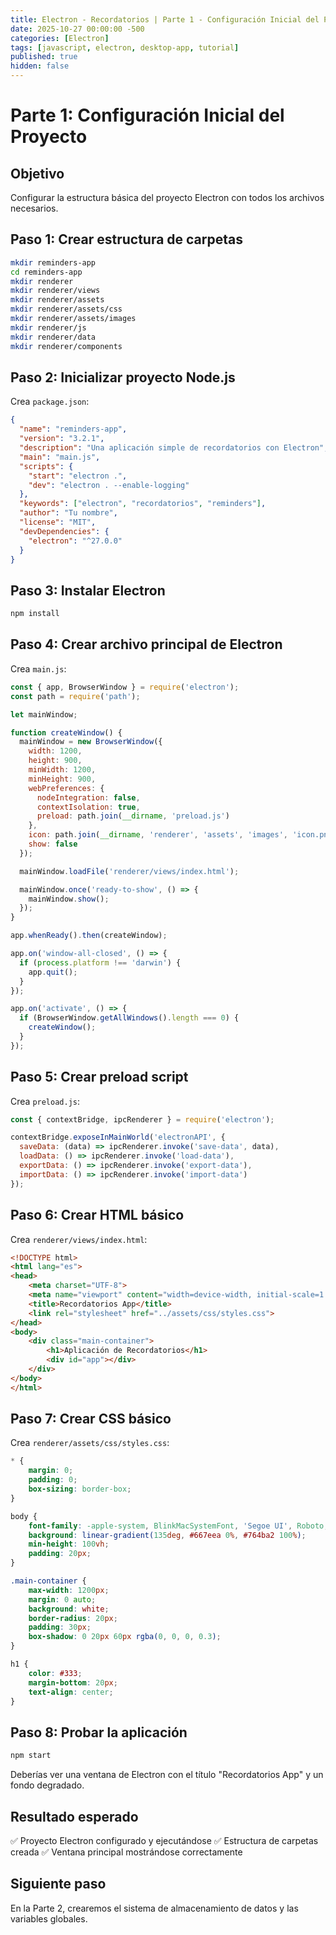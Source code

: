 ```yaml
---
title: Electron - Recordatorios | Parte 1 - Configuración Inicial del Proyecto
date: 2025-10-27 00:00:00 -500
categories: [Electron]
tags: [javascript, electron, desktop-app, tutorial]
published: true
hidden: false
---
```


# Parte 1: Configuración Inicial del Proyecto

## Objetivo
Configurar la estructura básica del proyecto Electron con todos los archivos necesarios.

## Paso 1: Crear estructura de carpetas

```bash
mkdir reminders-app
cd reminders-app
mkdir renderer
mkdir renderer/views
mkdir renderer/assets
mkdir renderer/assets/css
mkdir renderer/assets/images
mkdir renderer/js
mkdir renderer/data
mkdir renderer/components
```

## Paso 2: Inicializar proyecto Node.js

Crea `package.json`:

```json
{
  "name": "reminders-app",
  "version": "3.2.1",
  "description": "Una aplicación simple de recordatorios con Electron",
  "main": "main.js",
  "scripts": {
    "start": "electron .",
    "dev": "electron . --enable-logging"
  },
  "keywords": ["electron", "recordatorios", "reminders"],
  "author": "Tu nombre",
  "license": "MIT",
  "devDependencies": {
    "electron": "^27.0.0"
  }
}
```

## Paso 3: Instalar Electron

```bash
npm install
```

## Paso 4: Crear archivo principal de Electron

Crea `main.js`:

```javascript
const { app, BrowserWindow } = require('electron');
const path = require('path');

let mainWindow;

function createWindow() {
  mainWindow = new BrowserWindow({
    width: 1200,
    height: 900,
    minWidth: 1200,
    minHeight: 900,
    webPreferences: {
      nodeIntegration: false,
      contextIsolation: true,
      preload: path.join(__dirname, 'preload.js')
    },
    icon: path.join(__dirname, 'renderer', 'assets', 'images', 'icon.png'),
    show: false
  });

  mainWindow.loadFile('renderer/views/index.html');

  mainWindow.once('ready-to-show', () => {
    mainWindow.show();
  });
}

app.whenReady().then(createWindow);

app.on('window-all-closed', () => {
  if (process.platform !== 'darwin') {
    app.quit();
  }
});

app.on('activate', () => {
  if (BrowserWindow.getAllWindows().length === 0) {
    createWindow();
  }
});
```

## Paso 5: Crear preload script

Crea `preload.js`:

```javascript
const { contextBridge, ipcRenderer } = require('electron');

contextBridge.exposeInMainWorld('electronAPI', {
  saveData: (data) => ipcRenderer.invoke('save-data', data),
  loadData: () => ipcRenderer.invoke('load-data'),
  exportData: () => ipcRenderer.invoke('export-data'),
  importData: () => ipcRenderer.invoke('import-data')
});
```

## Paso 6: Crear HTML básico

Crea `renderer/views/index.html`:

```html
<!DOCTYPE html>
<html lang="es">
<head>
    <meta charset="UTF-8">
    <meta name="viewport" content="width=device-width, initial-scale=1.0">
    <title>Recordatorios App</title>
    <link rel="stylesheet" href="../assets/css/styles.css">
</head>
<body>
    <div class="main-container">
        <h1>Aplicación de Recordatorios</h1>
        <div id="app"></div>
    </div>
</body>
</html>
```

## Paso 7: Crear CSS básico

Crea `renderer/assets/css/styles.css`:

```css
* {
    margin: 0;
    padding: 0;
    box-sizing: border-box;
}

body {
    font-family: -apple-system, BlinkMacSystemFont, 'Segoe UI', Roboto, 'Helvetica Neue', Arial, sans-serif;
    background: linear-gradient(135deg, #667eea 0%, #764ba2 100%);
    min-height: 100vh;
    padding: 20px;
}

.main-container {
    max-width: 1200px;
    margin: 0 auto;
    background: white;
    border-radius: 20px;
    padding: 30px;
    box-shadow: 0 20px 60px rgba(0, 0, 0, 0.3);
}

h1 {
    color: #333;
    margin-bottom: 20px;
    text-align: center;
}
```

## Paso 8: Probar la aplicación

```bash
npm start
```

Deberías ver una ventana de Electron con el título "Recordatorios App" y un fondo degradado.

## Resultado esperado
✅ Proyecto Electron configurado y ejecutándose
✅ Estructura de carpetas creada
✅ Ventana principal mostrándose correctamente

## Siguiente paso
En la Parte 2, crearemos el sistema de almacenamiento de datos y las variables globales.
